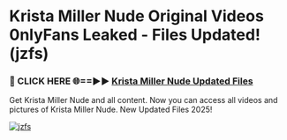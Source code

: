 # Krista Miller Nude Original Videos 0nlyFans Leaked - Files Updated! (jzfs)

<h3>🔴 CLICK HERE 🌐==►► <a href="https://tinyurl.com/52m3yx9h" rel="nofollow">Krista Miller Nude Updated Files</a></h3>

Get Krista Miller Nude and all content. Now you can access all videos and pictures of Krista Miller Nude. New Updated Files 2025!

[![jzfs](https://i.imgur.com/TnHtlc8.gif)](https://tinyurl.com/52m3yx9h)
